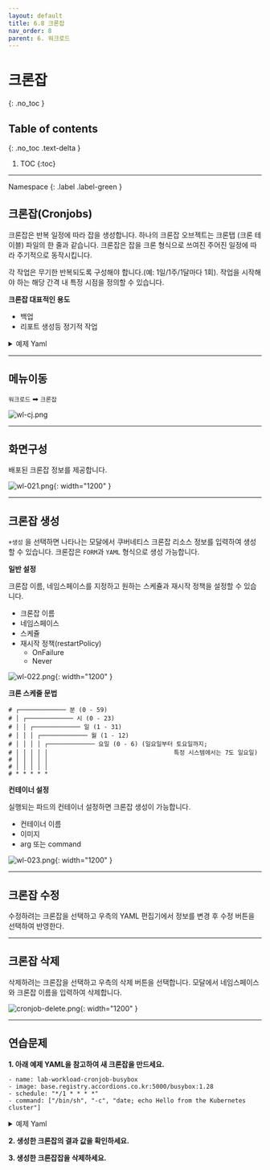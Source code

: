 ```yaml
---
layout: default
title: 6.8 크론잡
nav_order: 8
parent: 6. 워크로드
---
```


# 크론잡
{: .no_toc }

## Table of contents
{: .no_toc .text-delta }

1. TOC
{:toc}

---

<div class="code-example" markdown="1">
Namespace
{: .label .label-green }
</div>


## 크론잡(Cronjobs)
크론잡은 반복 일정에 따라 잡을 생성합니다.
하나의 크론잡 오브젝트는 크론탭 (크론 테이블) 파일의 한 줄과 같습니다. 크론잡은 잡을 크론 형식으로 쓰여진 주어진 일정에 따라 주기적으로 동작시킵니다.

각 작업은 무기한 반복되도록 구성해야 합니다.(예: 1일/1주/1달마다 1회). 
작업을 시작해야 하는 해당 간격 내 특정 시점을 정의할 수 있습니다.

**크론잡 대표적인 용도**

- 백업
- 리포트 생성등 정기적 작업


<details>
<summary>예제 Yaml</summary>
  
{% highlight yaml %}

apiVersion: batch/v1
kind: CronJob
metadata:
  name: hello
spec:
  schedule: "*/1 * * * *"
  jobTemplate:
    spec:
      template:
        spec:
          containers:
          - name: hello
            image: busybox
            imagePullPolicy: IfNotPresent
            command:
            - /bin/sh
            - -c
            - date; echo Hello from the Kubernetes cluster
          restartPolicy: OnFailure


    
{% endhighlight %}
   
</details>

---

## 메뉴이동
`워크로드` ➡ `크론잡`

![wl-cj.png](/assets/images/workload/wl-cj.png)

---

## 화면구성
배포된 크론잡 정보를 제공합니다.

![wl-021.png](/assets/images/workload/wl-021.png){: width="1200" }

---

## 크론잡 생성
`+생성` 을 선택하면 나타나는 모달에서 쿠버네티스 크론잡 리소스 정보를 입력하여 생성할 수 있습니다.
크론잡은 `FORM`과 `YAML` 형식으로 생성 가능합니다.

**일반 설정**

크론잡 이름, 네임스페이스를 지정하고 원하는 스케쥴과 재시작 정책을 설정할 수 있습니다.

- 크론잡 이름
- 네임스페이스 
- 스케쥴
- 재시작 정책(restartPolicy)
  + OnFailure
  + Never

![wl-022.png](/assets/images/workload/wl-022.png){: width="1200" }


**크론 스케줄 문법**
```
# ┌───────────── 분 (0 - 59)
# │ ┌───────────── 시 (0 - 23)
# │ │ ┌───────────── 일 (1 - 31)
# │ │ │ ┌───────────── 월 (1 - 12)
# │ │ │ │ ┌───────────── 요일 (0 - 6) (일요일부터 토요일까지;
# │ │ │ │ │                                   특정 시스템에서는 7도 일요일)
# │ │ │ │ │
# │ │ │ │ │
# * * * * *
```


**컨테이너 설정**

실행되는 파드의 컨테이너 설정하면 크론잡 생성이 가능합니다.

- 컨테이너 이름
- 이미지
- arg 또는 command

![wl-023.png](/assets/images/workload/wl-023.png){: width="1200" }

---
## 크론잡 수정
수정하려는 크론잡을 선택하고 우측의 YAML 편집기에서 정보를 변경 후 수정 버튼을 선택하여 반영한다.

---

## 크론잡 삭제
삭제하려는 크론잡을 선택하고 우측의 삭제 버튼을 선택합니다.
모달에서 네임스페이스와 크론잡 이름을 입력하여 삭제합니다.

![cronjob-delete.png](/assets/images/workload/cronjob-delete.png){: width="1200" }


---
## 연습문제

**1. 아래 예제 YAML을 참고하여 새 크론잡을 만드세요.**

```
- name: lab-workload-cronjob-busybox
- image: base.registry.accordions.co.kr:5000/busybox:1.28
- schedule: "*/1 * * * *"
- command: ["/bin/sh", "-c", "date; echo Hello from the Kubernetes cluster"]
```

<details>
<summary>예제 Yaml</summary>
  
{% highlight yaml %}

apiVersion: batch/v1
kind: CronJob
metadata:
  name: hello
spec:
  schedule: "*/1 * * * *"
  jobTemplate:
    spec:
      template:
        spec:
          containers:
          - name: busybox
            image: base.registry.accordions.co.kr:5000/busybox:1.28
            imagePullPolicy: IfNotPresent
            command:
            - /bin/sh
            - -c
            - date; echo Hello from the Kubernetes cluster
          restartPolicy: OnFailure
    
{% endhighlight %}

</details>
   
**2. 생성한 크론잡의 결과 값을 확인하세요.**

**3. 생성한 크론잡잡을 삭제하세요.**
